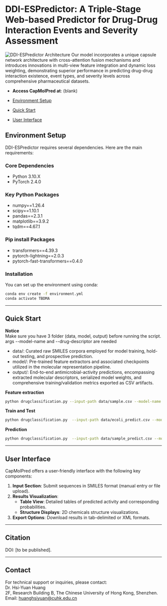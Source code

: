 # DDI-ESPredictor: A Triple-Stage Web-based Predictor for Drug-Drug Interaction Events and Severity Assessment​​
![DDI-ESPredictor Architecture](image.jpg)
Our model incorporates a unique capsule network architecture with cross-attention fusion mechanisms and introduces innovations in multi-view feature integration and dynamic loss weighting, demonstrating superior performance in predicting drug-drug interaction existence, event types, and severity levels across comprehensive pharmaceutical datasets. 
- **Access CapMolPred at**: (blank)

- [Environment Setup](#install)
- [Quick Start](#quick-start)
- [User Interface](#user-interface)

<a name="install"></a>
## Environment Setup
DDI-ESPredictor requires several dependencies. Here are the main requirements:

### Core Dependencies
- Python 3.10.X
- PyTorch 2.4.0

### Key Python Packages
- numpy==1.26.4
- scipy==1.10.1
- pandas==2.3.1
- matplotlib==3.9.2
- tqdm==4.67.1

### Pip install Packages
- transformers==4.39.3
- pytorch-lightning==2.0.3
- pytorch-fast-transformers==0.4.0

### Installation
You can set up the environment using conda:
```bash
conda env create -f environment.yml
conda activate TBDMA
```

---

## Quick Start

**Notice**  
Make sure you have 3 folder (data, model, output) before running the script.
args --model-name and --drug-descriptor are needed
- data/: Curated raw SMILES corpora employed for model training, hold-out testing, and prospective prediction.
- model/: Pre-trained feature extractors and associated checkpoints utilized in the molecular representation pipeline.
- output/: End-to-end antimicrobial-activity predictions, encompassing extracted molecular descriptors, serialized model weights, and comprehensive training/validation metrics exported as CSV artifacts.
  
**Feature extraction**  
```bash
python drugclassification.py --input-path data/sample.csv --model-name bert_chemmolefusion_capsule --drug-descriptor fusion
```
**Train and Test**  
```bash
python drugclassification.py  --input-path data/ecoli_predict.csv --model-name bert_chemmolefusion_capsule --drug-descripter fusion --train --batch-size 64 -e 100 -dp data -g 0 -sl 1024
```
**Prediction**  
```bash
python drugclassification.py  --input-path data/sample_predict.csv --model-name bert_chemmolefusion_capsule --drug-descripter fusion --predict
```

---

## User Interface
CapMolPred offers a user-friendly interface with the following key components:
1. **Input Section**: Submit sequences in SMILES format (manual entry or file upload).
3. **Results Visualization**:
   - **Table View**: Detailed tables of predicted activity and corresponding probabilities.
   - **Structure Displays**: 2D chemicals structure visualizations.
3. **Export Options**: Download results in tab-delimited or XML formats.
---

## Citation
DOI: [to be published].

---

## Contact
For technical support or inquiries, please contact:  
Dr. Hsi-Yuan Huang  
2F, Research Building B, The Chinese University of Hong Kong, Shenzhen.  
Email: huanghsiyuan@cuhk.edu.cn
